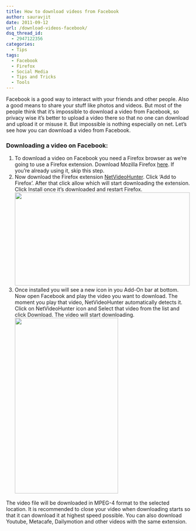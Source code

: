 ```yaml
---
title: How to download videos from Facebook
author: sauravjit
date: 2011-09-12
url: /download-videos-facebook/
dsq_thread_id:
  - 2947122356
categories:
  - Tips
tags:
  - Facebook
  - Firefox
  - Social Media
  - Tips and Tricks
  - Tools
---
```

Facebook is a good way to interact with your friends and other people. Also a good means to share your stuff like photos and videos. But most of the people think that it&#8217;s impossible to download a video from Facebook, so privacy wise it&#8217;s better to upload a video there so that no one can download and upload it or misuse it. But impossible is nothing especially on net. Let&#8217;s see how you can download a video from Facebook.

### Downloading a video on Facebook:

  1. To download a video on Facebook you need a Firefox browser as we&#8217;re going to use a Firefox extension. Download Mozilla Firefox <a href="http://www.mozilla.org/en-US/products/download.html?product=firefox-6.0.2&os=win&lang=en-US" onclick="_gaq.push(['_trackEvent', 'outbound-article', 'http://www.mozilla.org/en-US/products/download.html?product=firefox-6.0.2&os=win&lang=en-US', 'here']);" target="_blank">here</a>. If you&#8217;re already using it, skip this step.
  2. Now download the Firefox extension <a href="https://addons.mozilla.org/en-US/firefox/addon/netvideohunter-video-downloade/" onclick="_gaq.push(['_trackEvent', 'outbound-article', 'https://addons.mozilla.org/en-US/firefox/addon/netvideohunter-video-downloade/', 'NetVideoHunter']);" target="_blank">NetVideoHunter</a>. Click &#8216;Add to Firefox&#8217;. After that click allow which will start downloading the extension. Click Install once it&#8217;s downloaded and restart Firefox.[<img class="alignnone size-medium wp-image-44489" title="facebook video download" src="http://cdn.devilsworkshop.org/files/2011/09/facebook-video-download-600x319.jpg" alt="" width="478" height="254" />][1]
  3. Once installed you will see a new icon in you Add-On bar at bottom. Now open Facebook and play the video you want to download. The moment you play that video, NetVideoHunter automatically detects it. Click on NetVideoHunter icon and Select that video from the list and click Download. The video will start downloading.  
    <img class="alignnone size-full wp-image-44490" title="facebook videos" src="http://cdn.devilsworkshop.org/files/2011/09/facebook-videos.jpg" alt="" width="282" height="479" />

The video file will be downloaded in MPEG-4 format to the selected location. It is recommended to close your video when downloading starts so that it can download it at highest speed possible. You can also download Youtube, Metacafe, Dailymotion and other videos with the same extension.

 [1]: http://cdn.devilsworkshop.org/files/2011/09/facebook-video-download.jpg
